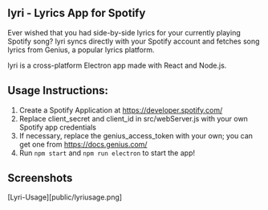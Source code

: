 ## lyri - Lyrics App for Spotify

Ever wished that you had side-by-side lyrics for your currently
playing Spotify song? lyri syncs directly with your Spotify
account and fetches song lyrics from Genius, a popular
lyrics platform.

lyri is a cross-platform Electron app made with React and Node.js.

## Usage Instructions:

1. Create a Spotify Application at https://developer.spotify.com/
2. Replace client_secret and client_id in src/webServer.js with your own Spotify app credentials
3. If necessary, replace the genius_access_token with your own; you can get one from https://docs.genius.com/
4. Run `npm start` and `npm run electron` to start the app!

## Screenshots

[Lyri-Usage][public/lyriusage.png]
